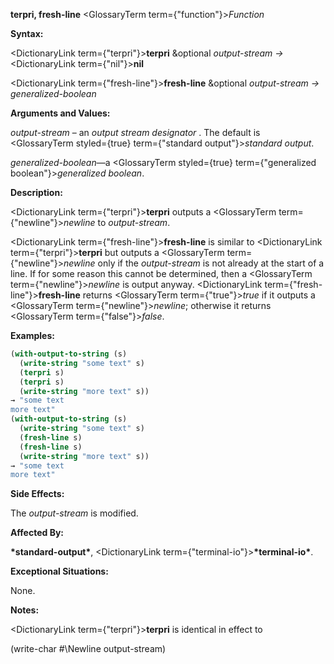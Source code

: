 **terpri, fresh-line** <GlossaryTerm  term={"function"}><i>Function</i></GlossaryTerm> 



**Syntax:** 



<DictionaryLink  term={"terpri"}><b>terpri</b></DictionaryLink> &amp;optional *output-stream →* <DictionaryLink  term={"nil"}><b>nil</b></DictionaryLink> 



<DictionaryLink  term={"fresh-line"}><b>fresh-line</b></DictionaryLink> &amp;optional *output-stream → generalized-boolean* 



**Arguments and Values:** 



*output-stream* – an *output stream designator* . The default is <GlossaryTerm styled={true} term={"standard output"}><i>standard output</i></GlossaryTerm>. 



*generalized-boolean*—a <GlossaryTerm styled={true} term={"generalized boolean"}><i>generalized boolean</i></GlossaryTerm>. 



**Description:** 



<DictionaryLink  term={"terpri"}><b>terpri</b></DictionaryLink> outputs a <GlossaryTerm  term={"newline"}><i>newline</i></GlossaryTerm> to *output-stream*. 



<DictionaryLink  term={"fresh-line"}><b>fresh-line</b></DictionaryLink> is similar to <DictionaryLink  term={"terpri"}><b>terpri</b></DictionaryLink> but outputs a <GlossaryTerm  term={"newline"}><i>newline</i></GlossaryTerm> only if the *output-stream* is not already at the start of a line. If for some reason this cannot be determined, then a <GlossaryTerm  term={"newline"}><i>newline</i></GlossaryTerm> is output anyway. <DictionaryLink  term={"fresh-line"}><b>fresh-line</b></DictionaryLink> returns <GlossaryTerm  term={"true"}><i>true</i></GlossaryTerm> if it outputs a <GlossaryTerm  term={"newline"}><i>newline</i></GlossaryTerm>; otherwise it returns <GlossaryTerm  term={"false"}><i>false</i></GlossaryTerm>. 



**Examples:**
```lisp
(with-output-to-string (s) 
  (write-string "some text" s) 
  (terpri s) 
  (terpri s) 
  (write-string "more text" s)) 
→ "some text 
more text" 
(with-output-to-string (s) 
  (write-string "some text" s) 
  (fresh-line s) 
  (fresh-line s) 
  (write-string "more text" s)) 
→ "some text 
more text" 
```
**Side Effects:** 



The *output-stream* is modified. 



**Affected By:** 



**\*standard-output\***, <DictionaryLink  term={"terminal-io"}><b>\*terminal-io\*</b></DictionaryLink>. 



**Exceptional Situations:** 



None. 







 



 



**Notes:** 



<DictionaryLink  term={"terpri"}><b>terpri</b></DictionaryLink> is identical in effect to 



(write-char #\Newline output-stream) 



